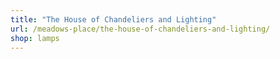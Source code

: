```yaml
---
title: "The House of Chandeliers and Lighting"
url: /meadows-place/the-house-of-chandeliers-and-lighting/
shop: lamps
---
```

